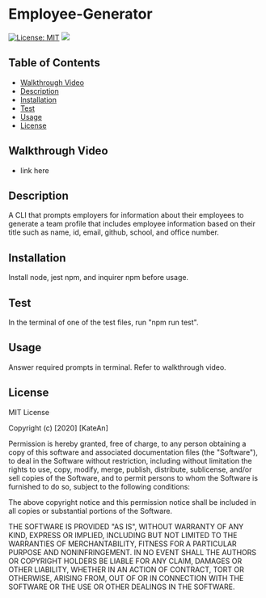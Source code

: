 # Employee-Generator
[![License: MIT](https://img.shields.io/badge/License-MIT-yellow.svg)](https://opensource.org/licenses/MIT)
![](https://i.gyazo.com/a7396f8640f4cff5c37f463578a7f461.png)

## Table of Contents
  - [Walkthrough Video](#walkthrough-video)
  - [Description](#description)
  - [Installation](#installation)
  - [Test](#test)
  - [Usage](#usage)
  - [License](#license)


## Walkthrough Video
- link here 

## Description
A CLI that prompts employers for information about their employees to generate a team profile that includes employee information based on their title such as name, id, email, github, school, and office number. 

## Installation 
Install node, jest npm, and inquirer npm before usage. 

## Test 
In the terminal of one of the test files, run "npm run test".

## Usage
Answer required prompts in terminal. Refer to walkthrough video.

## License
MIT License

Copyright (c) [2020] [KateAn]

Permission is hereby granted, free of charge, to any person obtaining a copy
of this software and associated documentation files (the "Software"), to deal
in the Software without restriction, including without limitation the rights
to use, copy, modify, merge, publish, distribute, sublicense, and/or sell
copies of the Software, and to permit persons to whom the Software is
furnished to do so, subject to the following conditions:

The above copyright notice and this permission notice shall be included in all
copies or substantial portions of the Software.

THE SOFTWARE IS PROVIDED "AS IS", WITHOUT WARRANTY OF ANY KIND, EXPRESS OR
IMPLIED, INCLUDING BUT NOT LIMITED TO THE WARRANTIES OF MERCHANTABILITY,
FITNESS FOR A PARTICULAR PURPOSE AND NONINFRINGEMENT. IN NO EVENT SHALL THE
AUTHORS OR COPYRIGHT HOLDERS BE LIABLE FOR ANY CLAIM, DAMAGES OR OTHER
LIABILITY, WHETHER IN AN ACTION OF CONTRACT, TORT OR OTHERWISE, ARISING FROM,
OUT OF OR IN CONNECTION WITH THE SOFTWARE OR THE USE OR OTHER DEALINGS IN THE
SOFTWARE.